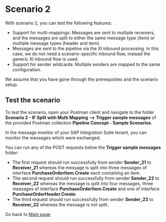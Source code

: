 # Scenario 2

With scenario 2, you can test the following features:
- Support for multi-mappings: Messages are sent to multiple receivers, and the messages are split to either the same message type (item) or multiple message types (header and item).
- Messages are sent to the pipeline via the XI inbound processing. In this case, we do not need a scenario-specific inbound flow, instead the generic XI inbound flow is used.
- Support for sender wildcards: Multiple senders are mapped to the same configuration.

We assume that you have gone through the prerequisites and the scenario setup.

## Test the scenario
To test the scenario, open your Postman client and navigate to the folder **Scenario 2 - IF Split with Multi Mapping --> Trigger sample messages** of the provided Postman collection **Pipeline Concept - Sample Scenarios**.

In the message monitor of your SAP Integration Suite tenant, you can monitor the messages which were exchanged.

You can run any of the POST requests below the **Trigger sample messages** folder:
- The first request should run successfully from sender **Sender_21** to **Receiver_21** whereas the message is split into three messages of interface **PurchaseOrderItem.Create** each containing an item.
- The second request should run successfully from sender **Sender_22** to **Receiver_22** whereas the message is split into four messages, three messages of interface **PurchaseOrderItem.Create** and one of interface **PurchaseOrderHeader.Create**.
- The third request should run successfully from sender **Sender_23** to **Receiver_22** whereas the message is not split.

Go back to [Main page](../../README.md)
